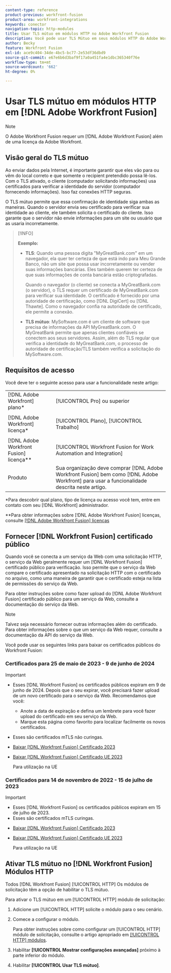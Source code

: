 ```yaml
---
content-type: reference
product-previous: workfront-fusion
product-area: workfront-integrations
keywords: conector
navigation-topic: http-modules
title: Usar TLS mútuo em módulos HTTP no Adobe Workfront Fusion
description: Você pode usar TLS Mútuo em seus módulos HTTP do Adobe Workfront Fusion, permitindo que ambos os lados da transação de informações verifiquem a identidade do outro.
author: Becky
feature: Workfront Fusion
exl-id: ace9c404-34de-4bc5-bc77-2e53df36dbd9
source-git-commit: e67e6b6d3baf9f17a0a451fa4e1dbc365340f76e
workflow-type: tm+mt
source-wordcount: '662'
ht-degree: 0%

---
```


# Usar TLS mútuo em módulos HTTP em [!DNL Adobe Workfront Fusion]

>[!NOTE]
>
>O Adobe Workfront Fusion requer um [!DNL Adobe Workfront Fusion] além de uma licença da Adobe Workfront.

## Visão geral do TLS mútuo

Ao enviar dados pela Internet, é importante garantir que eles vão para ou vêm do local correto e que somente o recipient pretendido possa lê-los. Com o TLS ativado, o cliente (computador solicitando informações) usa certificados para verificar a identidade do servidor (computador fornecendo informações). Isso faz conexões HTTP seguras.

O TLS mútuo permite que essa confirmação de identidade siga ambas as maneiras. Quando o servidor envia seu certificado para verificar sua identidade ao cliente, ele também solicita o certificado do cliente. Isso garante que o servidor não envie informações para um site ou usuário que as usaria incorretamente.

>[!INFO]
>
>**Exemplo:**
>
>* **TLS**: Quando uma pessoa digita &quot;MyGreatBank.com&quot; em um navegador, ela quer ter certeza de que está indo para Meu Grande Banco, não um site que possa usar incorretamente ou vender suas informações bancárias. Eles também querem ter certeza de que suas informações de conta bancária estão criptografadas.
   >
   >   Quando o navegador (o cliente) se conecta a MyGreatBank.com (o servidor), o TLS requer um certificado de MyGreatBank.com para verificar sua identidade. O certificado é fornecido por uma autoridade de certificação, como [!DNL DigiCert] ou [!DNL Thawte]. Como o navegador confia na autoridade de certificado, ele permite a conexão.
>
>* **TLS mútuo**: MySoftware.com é um cliente de software que precisa de informações da API MyGreatBank.com. O MyGreatBank permite que apenas clientes confiáveis se conectem aos seus servidores. Assim, além do TLS regular que verifica a identidade do MyGreatBank.com, o processo de autoridade de certificação/TLS também verifica a solicitação do MySoftware.com.


## Requisitos de acesso

Você deve ter o seguinte acesso para usar a funcionalidade neste artigo:

<table style="table-layout:auto"> 
 <col> 
 <col> 
 <tbody> 
  <tr> 
   <td role="rowheader">[!DNL Adobe Workfront] plano*</td> 
   <td> <p>[!UICONTROL Pro] ou superior</p> </td> 
  </tr> 
  <tr data-mc-conditions=""> 
   <td role="rowheader">[!DNL Adobe Workfront] licença*</td> 
   <td> <p>[!UICONTROL Plano], [!UICONTROL Trabalho]</p> </td> 
  </tr> 
  <tr> 
   <td role="rowheader">[!DNL Adobe Workfront Fusion] licença**</td> 
   <td> <p>[!UICONTROL Workfront Fusion for Work Automation and Integration] </p> </td> 
  </tr> 
  <tr> 
   <td role="rowheader">Produto</td> 
   <td>Sua organização deve comprar [!DNL Adobe Workfront Fusion] bem como [!DNL Adobe Workfront] para usar a funcionalidade descrita neste artigo.</td> 
  </tr> 
 </tbody> 
</table>

&#42;Para descobrir qual plano, tipo de licença ou acesso você tem, entre em contato com seu [!DNL Workfront] administrador.

&#42;&#42;Para obter informações sobre [!DNL Adobe Workfront Fusion] licenças, consulte [[!DNL Adobe Workfront Fusion] licenças](../../../workfront-fusion/get-started/license-automation-vs-integration.md)

## Fornecer [!DNL Workfront Fusion] certificado público


Quando você se conecta a um serviço da Web com uma solicitação HTTP, o serviço da Web geralmente requer um [!DNL Workfront Fusion] certificado público para verificação. Isso permite que o serviço da Web compare o certificado apresentado na solicitação HTTP com o certificado no arquivo, como uma maneira de garantir que o certificado esteja na  lista de permissões do serviço da Web.

Para obter instruções sobre como fazer upload do [!DNL Adobe Workfront Fusion] certificado público para um serviço da Web, consulte a documentação do serviço da Web.

>[!NOTE]
>
>Talvez seja necessário fornecer outras informações além do certificado. Para obter informações sobre o que um serviço da Web requer, consulte a documentação da API do serviço da Web.

Você pode usar os seguintes links para baixar os certificados públicos do Workfront Fusion:

### Certificados para 25 de maio de 2023 - 9 de junho de 2024

>[!IMPORTANT]
>
>* Esses [!DNL Workfront Fusion] os certificados públicos expiram em 9 de junho de 2024. Depois que o seu expirar, você precisará fazer upload de um novo certificado para o serviço da Web. Recomendamos que você:
   >
   >   * Anote a data de expiração e defina um lembrete para você fazer upload do certificado em seu serviço da Web.
   >   * Marque esta página como favorito para localizar facilmente os novos certificados.
>
* Esses são certificados mTLS não curingas.
>

* [Baixar [!DNL Workfront Fusion] Certificado 2023](assets/fusion-prod-us-mtls-certificate.pem)
* [Baixar [!DNL Workfront Fusion] Certificado UE 2023](assets/fusion-prod-eu-mtls-certificate.pem)

   Para utilização na UE

### Certificados para 14 de novembro de 2022 - 15 de julho de 2023

>[!IMPORTANT]
>
>* Esses [!DNL Workfront Fusion] os certificados públicos expiram em 15 de julho de 2023.
>* Esses são certificados mTLS curingas.


* [Baixar [!DNL Workfront Fusion] Certificado 2023](https://cdn.experience.workfront.com/Documentation/Workfront+Fusion+2.0+public+certificates/app_workfrontfusion_com-jul-15-2023+updated.cer)
* [Baixar [!DNL Workfront Fusion] Certificado UE 2023](https://cdn.experience.workfront.com/Documentation/Workfront+Fusion/app-eu_workfrontfusion_com-jul-15-2023.cer)

   Para utilização na UE

## Ativar TLS mútuo no [!DNL Workfront Fusion] Módulos HTTP

Todos [!DNL Workfront Fusion] [!UICONTROL HTTP] Os módulos de solicitação têm a opção de habilitar o TLS mútuo.

Para ativar o TLS mútuo em um [!UICONTROL HTTP] módulo de solicitação:

1. Adicione um [!UICONTROL HTTP] solicite o módulo para o seu cenário.
1. Comece a configurar o módulo.

   Para obter instruções sobre como configurar um [!UICONTROL HTTP] módulo de solicitação, consulte o artigo apropriado em [[!UICONTROL HTTP] módulos](../../../workfront-fusion/apps-and-their-modules/http-modules/http-modules-1.md).

1. Habilitar **[!UICONTROL Mostrar configurações avançadas]** próximo à parte inferior do módulo.
1. Habilitar **[!UICONTROL Usar TLS mútuo]**.
